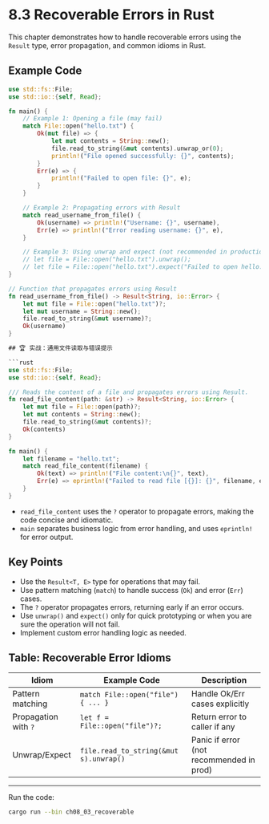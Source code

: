 # 8.3 Recoverable Errors in Rust

This chapter demonstrates how to handle recoverable errors using the `Result` type, error propagation, and common idioms in Rust.

## Example Code

```rust
use std::fs::File;
use std::io::{self, Read};

fn main() {
    // Example 1: Opening a file (may fail)
    match File::open("hello.txt") {
        Ok(mut file) => {
            let mut contents = String::new();
            file.read_to_string(&mut contents).unwrap_or(0);
            println!("File opened successfully: {}", contents);
        }
        Err(e) => {
            println!("Failed to open file: {}", e);
        }
    }

    // Example 2: Propagating errors with Result
    match read_username_from_file() {
        Ok(username) => println!("Username: {}", username),
        Err(e) => println!("Error reading username: {}", e),
    }

    // Example 3: Using unwrap and expect (not recommended in production)
    // let file = File::open("hello.txt").unwrap();
    // let file = File::open("hello.txt").expect("Failed to open hello.txt");
}

// Function that propagates errors using Result
fn read_username_from_file() -> Result<String, io::Error> {
    let mut file = File::open("hello.txt")?;
    let mut username = String::new();
    file.read_to_string(&mut username)?;
    Ok(username)
}

## 🏆 实战：通用文件读取与错误提示

```rust
use std::fs::File;
use std::io::{self, Read};

/// Reads the content of a file and propagates errors using Result.
fn read_file_content(path: &str) -> Result<String, io::Error> {
    let mut file = File::open(path)?;
    let mut contents = String::new();
    file.read_to_string(&mut contents)?;
    Ok(contents)
}

fn main() {
    let filename = "hello.txt";
    match read_file_content(filename) {
        Ok(text) => println!("File content:\n{}", text),
        Err(e) => eprintln!("Failed to read file [{}]: {}", filename, e),
    }
}
```

- `read_file_content` uses the `?` operator to propagate errors, making the code concise and idiomatic.
- `main` separates business logic from error handling, and uses `eprintln!` for error output.

## Key Points

- Use the `Result<T, E>` type for operations that may fail.
- Use pattern matching (`match`) to handle success (`Ok`) and error (`Err`) cases.
- The `?` operator propagates errors, returning early if an error occurs.
- Use `unwrap()` and `expect()` only for quick prototyping or when you are sure the operation will not fail.
- Implement custom error handling logic as needed.

## Table: Recoverable Error Idioms

| Idiom                | Example Code                                  | Description                                |
|----------------------|-----------------------------------------------|--------------------------------------------|
| Pattern matching     | `match File::open("file") { ... }`           | Handle Ok/Err cases explicitly             |
| Propagation with `?` | `let f = File::open("file")?;`               | Return error to caller if any              |
| Unwrap/Expect        | `file.read_to_string(&mut s).unwrap()`        | Panic if error (not recommended in prod)   |

---

Run the code:

```sh
cargo run --bin ch08_03_recoverable
